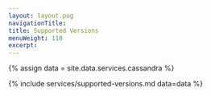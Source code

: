 ```yaml
---
layout: layout.pug
navigationTitle:
title: Supported Versions
menuWeight: 110
excerpt:
---
```

{% assign data = site.data.services.cassandra %}

{% include services/supported-versions.md data=data %}
